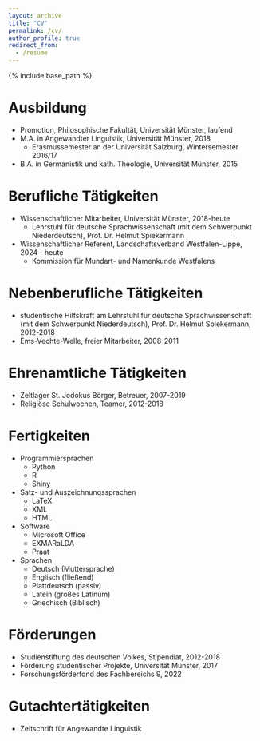```yaml
---
layout: archive
title: "CV"
permalink: /cv/
author_profile: true
redirect_from:
  - /resume
---
```


{% include base_path %}

Ausbildung
======
* Promotion, Philosophische Fakultät, Universität Münster, laufend
* M.A. in Angewandter Linguistik, Universität Münster, 2018
  * Erasmussemester an der Universität Salzburg, Wintersemester 2016/17
* B.A. in Germanistik und kath. Theologie, Universität Münster, 2015


Berufliche Tätigkeiten
======
* Wissenschaftlicher Mitarbeiter, Universität Münster, 2018-heute
  * Lehrstuhl für deutsche Sprachwissenschaft (mit dem Schwerpunkt Niederdeutsch), Prof. Dr. Helmut Spiekermann
* Wissenschaftlicher Referent, Landschaftsverband Westfalen-Lippe, 2024 - heute
  * Kommission für Mundart- und Namenkunde Westfalens
  
Nebenberufliche Tätigkeiten
======
* studentische Hilfskraft am Lehrstuhl für deutsche Sprachwissenschaft (mit dem Schwerpunkt Niederdeutsch), Prof. Dr. Helmut Spiekermann, 2012-2018
* Ems-Vechte-Welle, freier Mitarbeiter, 2008-2011
  
Ehrenamtliche Tätigkeiten
======
* Zeltlager St. Jodokus Börger, Betreuer, 2007-2019
* Religiöse Schulwochen, Teamer, 2012-2018

Fertigkeiten
======
* Programmiersprachen
  * Python
  * R
  * Shiny
* Satz- und Auszeichnungssprachen 
  * LaTeX
  * XML
  * HTML
* Software
  * Microsoft Office
  * EXMARaLDA
  * Praat
* Sprachen
  * Deutsch (Muttersprache) 
  * Englisch (fließend)
  * Plattdeutsch (passiv)
  * Latein (großes Latinum)
  * Griechisch (Biblisch)

Förderungen
======
* Studienstiftung des deutschen Volkes, Stipendiat, 2012-2018
* Förderung studentischer Projekte, Universität Münster, 2017
* Forschungsförderfond des Fachbereichs 9, 2022

Gutachtertätigkeiten
======
* Zeitschrift für Angewandte Linguistik


<!-- Publications
======
  <ul>{% for post in site.publications %}
    {% include archive-single-cv.html %}
  {% endfor %}</ul>
  
Talks
======
  <ul>{% for post in site.talks %}
    {% include archive-single-talk-cv.html %}
  {% endfor %}</ul>
  
Teaching
======
  <ul>{% for post in site.teaching %}
    {% include archive-single-cv.html %}
  {% endfor %}</ul>
  
Service and leadership
======
* Currently signed in to 43 different slack teams -->
